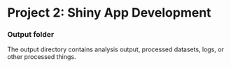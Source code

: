 # Project 2: Shiny App Development

### Output folder

The output directory contains analysis output, processed datasets, logs, or other processed things.
